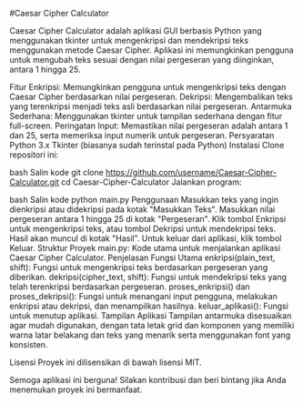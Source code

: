 #Caesar Cipher Calculator

Caesar Cipher Calculator adalah aplikasi GUI berbasis Python yang menggunakan tkinter untuk mengenkripsi dan mendekripsi teks menggunakan metode Caesar Cipher. Aplikasi ini memungkinkan pengguna untuk mengubah teks sesuai dengan nilai pergeseran yang diinginkan, antara 1 hingga 25.

Fitur
Enkripsi: Memungkinkan pengguna untuk mengenkripsi teks dengan Caesar Cipher berdasarkan nilai pergeseran.
Dekripsi: Mengembalikan teks yang terenkripsi menjadi teks asli berdasarkan nilai pergeseran.
Antarmuka Sederhana: Menggunakan tkinter untuk tampilan sederhana dengan fitur full-screen.
Peringatan Input: Memastikan nilai pergeseran adalah antara 1 dan 25, serta memeriksa input numerik untuk pergeseran.
Persyaratan
Python 3.x
Tkinter (biasanya sudah terinstal pada Python)
Instalasi
Clone repositori ini:

bash
Salin kode
git clone https://github.com/username/Caesar-Cipher-Calculator.git
cd Caesar-Cipher-Calculator
Jalankan program:

bash
Salin kode
python main.py
Penggunaan
Masukkan teks yang ingin dienkripsi atau didekripsi pada kotak "Masukkan Teks".
Masukkan nilai pergeseran antara 1 hingga 25 di kotak "Pergeseran".
Klik tombol Enkripsi untuk mengenkripsi teks, atau tombol Dekripsi untuk mendekripsi teks.
Hasil akan muncul di kotak "Hasil".
Untuk keluar dari aplikasi, klik tombol Keluar.
Struktur Proyek
main.py: Kode utama untuk menjalankan aplikasi Caesar Cipher Calculator.
Penjelasan Fungsi Utama
enkripsi(plain_text, shift): Fungsi untuk mengenkripsi teks berdasarkan pergeseran yang diberikan.
dekripsi(cipher_text, shift): Fungsi untuk mendekripsi teks yang telah terenkripsi berdasarkan pergeseran.
proses_enkripsi() dan proses_dekripsi(): Fungsi untuk menangani input pengguna, melakukan enkripsi atau dekripsi, dan menampilkan hasilnya.
keluar_aplikasi(): Fungsi untuk menutup aplikasi.
Tampilan Aplikasi
Tampilan antarmuka disesuaikan agar mudah digunakan, dengan tata letak grid dan komponen yang memiliki warna latar belakang dan teks yang menarik serta menggunakan font yang konsisten.

Lisensi
Proyek ini dilisensikan di bawah lisensi MIT.

Semoga aplikasi ini berguna! Silakan kontribusi dan beri bintang jika Anda menemukan proyek ini bermanfaat.









